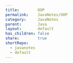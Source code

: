 ```yaml
---
title:        OOP
permalink:    JavaNotes/OOP
category:     JavaNotes
parent:       Java
layout:       default
has_children: false
share:        true
shortRepo:
  - javanotes
  - default          
---
```



<br/>


<div id="image1"></div>